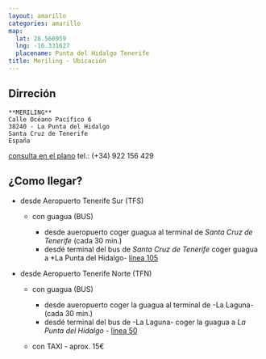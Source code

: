 ```yaml
---
layout: amarillo
categories: amarillo
map:
  lat: 28.566959
  lng: -16.331627
  placename: Punta del Hidalgo Tenerife
title: Meriling - Ubicación
---
```

Dirreción
-------------

    **MERILING**
    Calle Océano Pacífico 6
    38240 - La Punta del Hidalgo
    Santa Cruz de Tenerife
    España
    
[consulta en el plano](https://maps.google.es/maps/ms?msid=214651137637588069815.0004b2b9fc863d96282f6&msa=0&ll=28.566959,-16.331627&spn=0.004561,0.010568)
tel.: (+34) 922 156 429

¿Como llegar?
-------------
* desde Aeropuerto Tenerife Sur (TFS)

    - con guagua (BUS)

        - desde aueropuerto coger guagua al terminal de *Santa Cruz de Tenerife* (cada 30 min.)
        - desdé terminal del bus de *Santa Cruz de Tenerife* coger guagua a *La Punta del Hidalgo- [línea 105](http://www.titsa.com/index.php?accion=linea&IdLinea=105)

* desde Aeropuerto Tenerife Norte (TFN)

    - con guagua (BUS)

        - desde aueropuerto coger la guagua al terminal de -La Laguna- (cada 30 min.)
        - desdé terminal del bus de -La Laguna- coger la guagua a *La Punta del Hidalgo* - [línea 50](http://www.titsa.com/index.php?accion=linea&IdLinea=50)
    - con TAXI - aprox. 15€
      